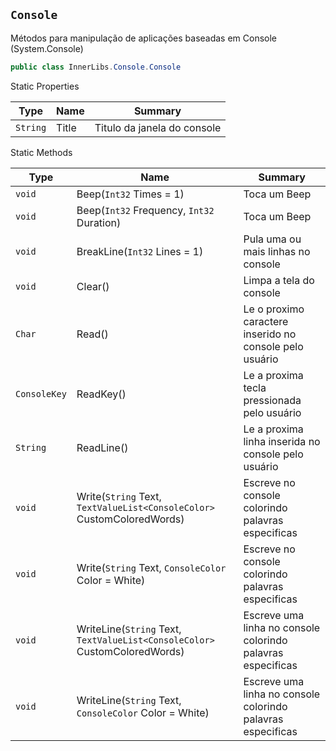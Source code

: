 ## `Console`

Métodos para manipulação de aplicações baseadas em Console (System.Console)
```csharp
public class InnerLibs.Console.Console

```

Static Properties

| Type | Name | Summary | 
| --- | --- | --- | 
| `String` | Title | Titulo da janela do console | 


Static Methods

| Type | Name | Summary | 
| --- | --- | --- | 
| `void` | Beep(`Int32` Times = 1) | Toca um Beep | 
| `void` | Beep(`Int32` Frequency, `Int32` Duration) | Toca um Beep | 
| `void` | BreakLine(`Int32` Lines = 1) | Pula uma ou mais linhas no console | 
| `void` | Clear() | Limpa a tela do console | 
| `Char` | Read() | Le o proximo caractere inserido no console pelo usuário | 
| `ConsoleKey` | ReadKey() | Le a proxima tecla pressionada pelo usuário | 
| `String` | ReadLine() | Le a proxima linha inserida no console pelo usuário | 
| `void` | Write(`String` Text, `TextValueList<ConsoleColor>` CustomColoredWords) | Escreve no console colorindo palavras especificas | 
| `void` | Write(`String` Text, `ConsoleColor` Color = White) | Escreve no console colorindo palavras especificas | 
| `void` | WriteLine(`String` Text, `TextValueList<ConsoleColor>` CustomColoredWords) | Escreve uma linha no console colorindo palavras especificas | 
| `void` | WriteLine(`String` Text, `ConsoleColor` Color = White) | Escreve uma linha no console colorindo palavras especificas | 


